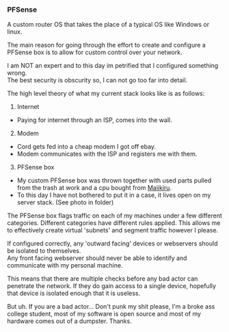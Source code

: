### PFSense

A custom router OS that takes the place of a typical OS like Windows or linux.

The main reason for going through the effort to create and configure a PFSense box is to allow for custom control
over your network.

I am NOT an expert and to this day im petrified that I configured something wrong.  
The best security is obscurity so, I can not go too far into detail.

The high level theory of what my current stack looks like is as follows:

1) Internet
- Paying for internet through an ISP, comes into the wall.
2) Modem
- Cord gets fed into a cheap modem I got off ebay.
- Modem communicates with the ISP and registers me with them.
3) PFSense box
- My custom PFSense box was thrown together with used parts pulled from the trash at work and a cpu bought from [Maiikiru](https://github.com/Maiikiru).
- To this day I have not bothered to put it in a case, it lives open on my server stack. (See photo in folder)


The PFSense box flags traffic on each of my machines under a few different categories. Different categories have different rules applied. 
This allows me to effectively create virtual 'subnets' and segment traffic however I please.

If configured correctly, any 'outward facing' devices or webservers should be isolated to themselves.  
Any front facing webserver should never be able to identify and communicate with my personal machine.

This means that there are multiple checks before any bad actor can penetrate the network. If they do gain access to a
single device, hopefully that device is isolated enough that it is useless.

But uh. If you are a bad actor... Don't punk my shit please, I'm a broke ass college student, most of my software is open source
and most of my hardware comes out of a dumpster. Thanks.
